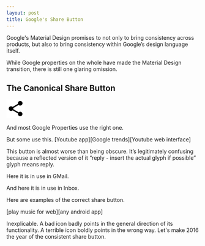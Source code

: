 ```yaml
---
layout: post
title: Google's Share Button
---
```


Google's Material Design promises to not only to bring consistency across products, but also to bring consistency within Google’s design language itself.

While Google properties on the whole have made the Material Design transition, there is still one glaring omission.

The Canonical Share Button
--------------------------

![Canonical Share Button](/assets/2015/01/ic_share_black_24dp_2x.png)

And most Google Properties use the right one.

But some use this.
[Youtube app][Google trends][Youtube web interface]

This button is almost worse than being obscure. It’s legitimately confusing because a reflected version of it “reply - insert the actual glyph if possible” glyph means reply.

Here it is in use in GMail.

And here it is in use in Inbox.

Here are examples of the correct share button.

[play music for web][any android app]

Inexplicable. A bad icon badly points in the general direction of its functionality. A terrible icon boldly points in the wrong way. Let's make 2016 the year of the consistent share button.

